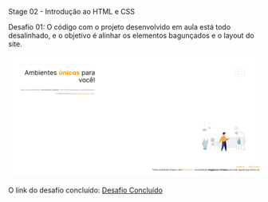 Stage 02 - Introdução ao HTML e CSS

Desafio 01: O código com o projeto desenvolvido em aula está todo
desalinhado, e o objetivo é alinhar os elementos bagunçados e o layout do site.

<img src="images/img.png" alt="imagem do desafio"/>

O link do desafio concluído: <a href="https://srteles.github.io/desafio01/">Desafio Concluído</a>
